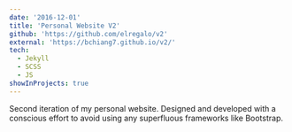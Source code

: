 ```yaml
---
date: '2016-12-01'
title: 'Personal Website V2'
github: 'https://github.com/elregalo/v2'
external: 'https://bchiang7.github.io/v2/'
tech:
  - Jekyll
  - SCSS
  - JS
showInProjects: true
---
```


Second iteration of my personal website. Designed and developed with a conscious effort to avoid using any superfluous frameworks like Bootstrap.
